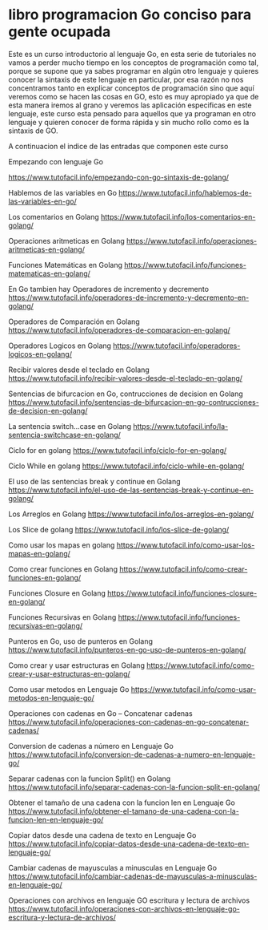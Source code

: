 # libro programacion Go conciso para gente ocupada

Este es un curso introductorio al lenguaje Go, en esta serie de tutoriales no vamos a perder mucho tiempo en los conceptos de programación como tal, porque se supone que ya sabes programar en algún otro lenguaje y quieres conocer la sintaxis de este lenguaje en particular, por esa razón no nos concentramos tanto en explicar conceptos de programación sino que aquí veremos como se hacen las cosas en GO, esto es muy apropiado ya que de esta manera iremos al grano y veremos las aplicación especificas en este lenguaje, este curso esta pensado para aquellos que ya programan en otro lenguaje y quieren conocer de forma rápida y sin mucho rollo como es la sintaxis de GO.

A continuacion el indice de las entradas que componen este curso

Empezando con lenguaje Go

https://www.tutofacil.info/empezando-con-go-sintaxis-de-golang/

Hablemos de las variables en Go
https://www.tutofacil.info/hablemos-de-las-variables-en-go/

Los comentarios en Golang
https://www.tutofacil.info/los-comentarios-en-golang/

Operaciones aritmeticas en Golang
https://www.tutofacil.info/operaciones-aritmeticas-en-golang/

Funciones Matemáticas en Golang
https://www.tutofacil.info/funciones-matematicas-en-golang/

En Go tambien hay Operadores de incremento y decremento
https://www.tutofacil.info/operadores-de-incremento-y-decremento-en-golang/

Operadores de Comparación en Golang
https://www.tutofacil.info/operadores-de-comparacion-en-golang/

Operadores Logicos en Golang
https://www.tutofacil.info/operadores-logicos-en-golang/

Recibir valores desde el teclado en Golang
https://www.tutofacil.info/recibir-valores-desde-el-teclado-en-golang/

Sentencias de bifurcacion en Go, contrucciones de decision en Golang
https://www.tutofacil.info/sentencias-de-bifurcacion-en-go-contrucciones-de-decision-en-golang/

La sentencia switch…case en Golang
https://www.tutofacil.info/la-sentencia-switchcase-en-golang/

Ciclo for en golang
https://www.tutofacil.info/ciclo-for-en-golang/

Ciclo While en golang
https://www.tutofacil.info/ciclo-while-en-golang/

El uso de las sentencias break y continue en Golang
https://www.tutofacil.info/el-uso-de-las-sentencias-break-y-continue-en-golang/

Los Arreglos en Golang
https://www.tutofacil.info/los-arreglos-en-golang/

Los Slice de golang
https://www.tutofacil.info/los-slice-de-golang/

Como usar los mapas en golang
https://www.tutofacil.info/como-usar-los-mapas-en-golang/

Como crear funciones en Golang
https://www.tutofacil.info/como-crear-funciones-en-golang/

Funciones Closure en Golang
https://www.tutofacil.info/funciones-closure-en-golang/

Funciones Recursivas en Golang
https://www.tutofacil.info/funciones-recursivas-en-golang/

Punteros en Go, uso de punteros en Golang 
https://www.tutofacil.info/punteros-en-go-uso-de-punteros-en-golang/

Como crear y usar estructuras en Golang 
https://www.tutofacil.info/como-crear-y-usar-estructuras-en-golang/

Como usar metodos en Lenguaje Go
https://www.tutofacil.info/como-usar-metodos-en-lenguaje-go/

Operaciones con cadenas en Go – Concatenar cadenas
https://www.tutofacil.info/operaciones-con-cadenas-en-go-concatenar-cadenas/

Conversion de cadenas a número en Lenguaje Go
https://www.tutofacil.info/conversion-de-cadenas-a-numero-en-lenguaje-go/

Separar cadenas con la funcion Split() en Golang
https://www.tutofacil.info/separar-cadenas-con-la-funcion-split-en-golang/

Obtener el tamaño de una cadena con la funcion len en Lenguaje Go
https://www.tutofacil.info/obtener-el-tamano-de-una-cadena-con-la-funcion-len-en-lenguaje-go/

Copiar datos desde una cadena de texto en Lenguaje Go 
https://www.tutofacil.info/copiar-datos-desde-una-cadena-de-texto-en-lenguaje-go/

Cambiar cadenas de mayusculas a minusculas en Lenguaje Go 
https://www.tutofacil.info/cambiar-cadenas-de-mayusculas-a-minusculas-en-lenguaje-go/

Operaciones con archivos en lenguaje GO escritura y lectura de archivos 
https://www.tutofacil.info/operaciones-con-archivos-en-lenguaje-go-escritura-y-lectura-de-archivos/














